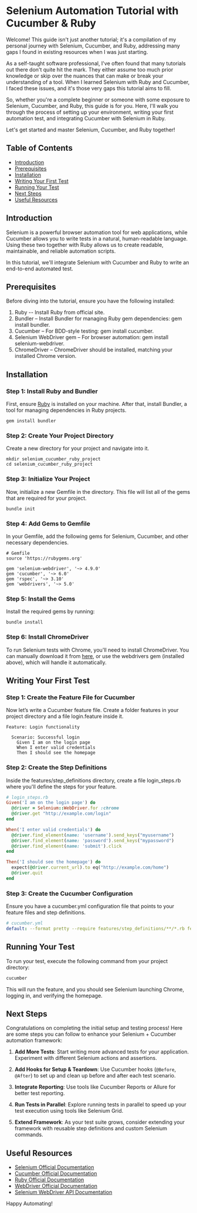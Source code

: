 # Selenium Automation Tutorial with Cucumber & Ruby

Welcome! This guide isn't just another tutorial; it's a compilation of my personal journey with Selenium, Cucumber, and Ruby, addressing many gaps I found in existing resources when I was just starting.

As a self-taught software professional, I've often found that many tutorials out there don't quite hit the mark. They either assume too much prior knowledge or skip over the nuances that can make or break your understanding of a tool. When I learned Selenium with Ruby and Cucumber, I faced these issues, and it's those very gaps this tutorial aims to fill.

So, whether you're a complete beginner or someone with some exposure to Selenium, Cucumber, and Ruby, this guide is for you. Here, I'll walk you through the process of setting up your environment, writing your first automation test, and integrating Cucumber with Selenium in Ruby.

Let's get started and master Selenium, Cucumber, and Ruby together!

## Table of Contents
- [Introduction](#introduction)
- [Prerequisites](#prerequisites)
- [Installation](#installation)
- [Writing Your First Test](#writing-your-first-test)
- [Running Your Test](#running-your-test)
- [Next Steps](#next-steps)
- [Useful Resources](#useful-resources)

## Introduction

Selenium is a powerful browser automation tool for web applications, while Cucumber allows you to write tests in a natural, human-readable language. Using these two together with Ruby allows us to create readable, maintainable, and reliable automation scripts.

In this tutorial, we'll integrate Selenium with Cucumber and Ruby to write an end-to-end automated test.

## Prerequisites

Before diving into the tutorial, ensure you have the following installed:
1. Ruby -- Install Ruby from official site.
2. Bundler – Install Bundler for managing Ruby gem dependencies: gem install bundler.
3. Cucumber – For BDD-style testing: gem install cucumber.
4. Selenium WebDriver gem – For browser automation: gem install selenium-webdriver.
5. ChromeDriver – ChromeDriver should be installed, matching your installed Chrome version.

## Installation

### Step 1: Install Ruby and Bundler
First, ensure [Ruby](https://rubyinstaller.org/) is installed on your machine. After that, install Bundler, a tool for managing dependencies in Ruby projects.
```
gem install bundler
```

### Step 2: Create Your Project Directory
Create a new directory for your project and navigate into it.
```
mkdir selenium_cucumber_ruby_project
cd selenium_cucumber_ruby_project
```

### Step 3: Initialize Your Project
Now, initialize a new Gemfile in the directory. This file will list all of the gems that are required for your project.
```
bundle init
```

### Step 4: Add Gems to Gemfile
In your Gemfile, add the following gems for Selenium, Cucumber, and other necessary dependencies.
```
# Gemfile
source 'https://rubygems.org'

gem 'selenium-webdriver', '~> 4.9.0'
gem 'cucumber', '~> 6.0'
gem 'rspec', '~> 3.10'
gem 'webdrivers', '~> 5.0'
```

### Step 5: Install the Gems
Install the required gems by running:
```
bundle install
```

### Step 6: Install ChromeDriver
To run Selenium tests with Chrome, you'll need to install ChromeDriver. You can manually download it from [here](https://developer.chrome.com/docs/chromedriver/downloads), or use the webdrivers gem (installed above), which will handle it automatically.

## Writing Your First Test

### Step 1: Create the Feature File for Cucumber
Now let’s write a Cucumber feature file. Create a folder features in your project directory and a file login.feature inside it.
```gherkin
Feature: Login functionality

  Scenario: Successful login
    Given I am on the login page
    When I enter valid credentials
    Then I should see the homepage
```

### Step 2: Create the Step Definitions
Inside the features/step_definitions directory, create a file login_steps.rb where you'll define the steps for your feature.
```ruby
# login_steps.rb
Given('I am on the login page') do
  @driver = Selenium::WebDriver.for :chrome
  @driver.get "http://example.com/login"
end

When('I enter valid credentials') do
  @driver.find_element(name: 'username').send_keys("myusername")
  @driver.find_element(name: 'password').send_keys("mypassword")
  @driver.find_element(name: 'submit').click
end

Then('I should see the homepage') do
  expect(@driver.current_url).to eq("http://example.com/home")
  @driver.quit
end
```

### Step 3: Create the Cucumber Configuration
Ensure you have a cucumber.yml configuration file that points to your feature files and step definitions.
```yaml
# cucumber.yml
default: --format pretty --require features/step_definitions/**/*.rb features/**/*.feature
```

## Running Your Test

To run your test, execute the following command from your project directory:
```bash
cucumber
```
This will run the feature, and you should see Selenium launching Chrome, logging in, and verifying the homepage.

## Next Steps

Congratulations on completing the initial setup and testing process! Here are some steps you can follow to enhance your Selenium + Cucumber automation framework:

1. **Add More Tests**: Start writing more advanced tests for your application. Experiment with different Selenium actions and assertions.

2. **Add Hooks for Setup & Teardown**: Use Cucumber hooks (`@Before`, `@After`) to set up and clean up before and after each test scenario.

3. **Integrate Reporting**: Use tools like Cucumber Reports or Allure for better test reporting.

4. **Run Tests in Parallel**: Explore running tests in parallel to speed up your test execution using tools like Selenium Grid.

5. **Extend Framework**: As your test suite grows, consider extending your framework with reusable step definitions and custom Selenium commands.


## Useful Resources

- [Selenium Official Documentation](https://www.selenium.dev/documentation/en/)
- [Cucumber Official Documentation](https://cucumber.io/docs/guides/)
- [Ruby Official Documentation](https://www.ruby-lang.org/en/documentation/)
- [WebDriver Official Documentation](https://www.selenium.dev/documentation/webdriver/)
- [Selenium WebDriver API Documentation](https://www.selenium.dev/selenium/docs/api/ruby/)

Happy Automating!
